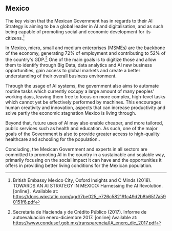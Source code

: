 ## Mexico

The key vision that the Mexican Government has in regards to their AI Strategy is aiming to be a global leader in AI and digitalisation, and as such being capable of promoting social and economic development for its citizens.[^32]

In Mexico, micro, small and medium enterprises (MSMEs) are the backbone of the economy, generating 72% of employment and contributing to 52% of the country's GDP.[^33] One of the main goals is to digitize those and allow them to identify through Big Data, data analytics and AI new business opportunities, gain access to global markets and create a better understanding of their overall business environment.

Through the usage of AI systems, the government also aims to automate routine tasks which currently occupy a large amount of many peoples' working days, leaving them free to focus on more complex, high-level tasks which cannot yet be effectively performed by machines. This encourages human creativity and innovation, aspects that can increase productivity and solve partly the economic stagnation Mexico is living through.

Beyond that, future uses of AI may also enable cheaper, and more tailored, public services such as health and education. As such, one of the major goals of the Government is also to provide greater access to high-quality healthcare and schooling for the population..

Concluding, the Mexican Government and experts in all sectors are committed to promoting AI in the country in a sustainable and scalable way, primarily focusing on the social impact it can have and the opportunities it offers in providing better living conditions for the Mexican population.

[^32]: British Embassy Mexico City, Oxford Insights and C Minds (2018).  TOWARDS AN AI STRATEGY IN MEXICO: Harnessing the AI Revolution.  [online] . Available at: https://docs.wixstatic.com/ugd/7be025_e726c582191c49d2b8b6517a590151f6.pdf

[^33]: Secretaría de Hacienda y de Crédito Público (2017). Informe de autoevaluación enero-diciembre 2017. [online] Available at: https://www.condusef.gob.mx/transparencia/IA_enero_dic_2017.pdf
